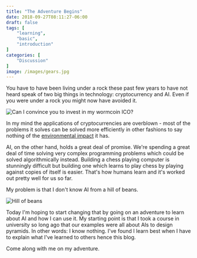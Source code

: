 ```yaml
---
title: "The Adventure Begins"
date: 2018-09-27T08:11:27-06:00
draft: false
tags: [
    "learning",
    "basic",
    "introduction"
]
categories: [
    "Discussion"
]
image: /images/gears.jpg
---
```


You have to have been living under a rock these past few years to have not heard speak of two big things in technology: cryptocurrency and AI. Even if you were under a rock you might now have avoided it. 

![Can I convince you to invest in my wormcoin ICO?](/images/wormcoin.png)

In my mind the applications of cryptocurrencies are overblown - most of the problems it solves can be solved more efficiently in other fashions to say nothing of the [environmental impact](https://www.forbes.com/sites/shermanlee/2018/04/19/bitcoins-energy-consumption-can-power-an-entire-country-but-eos-is-trying-to-fix-that/#33d9f3851bc8) it has. 

AI, on the other hand, holds a great deal of promise. We're spending a great deal of time solving very complex programming problems which could be solved algorithmically instead. Building a chess playing computer is stunningly difficult but building one which learns to play chess by playing against copies of itself is easier. That's how humans learn and it's worked out pretty well for us so far.

My problem is that I don't know AI from a hill of beans. 

![Hill of beans](/images/beans.png)

Today I'm hoping to start changing that by going on an adventure to learn about AI and how I can use it. My starting point is that I took a course in university so long ago that our examples were all about AIs to design pyramids. In other words: I know nothing. I've found I learn best when I have to explain what I've learned to others hence this blog. 

Come along with me on my adventure.